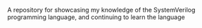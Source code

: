 A repository for showcasing my knowledge of the SystemVerilog programming language, and continuing to learn the language
